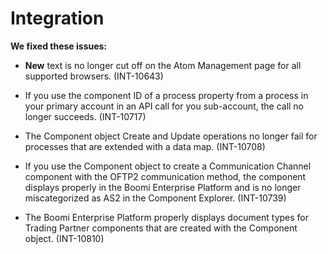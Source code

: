 # Integration

<head>
  <meta name="guidename" content="Release Notes"/>
  <meta name="context" content="GUID-95749dc6-cca2-4361-9785-f122a424bada"/>
</head>

**We fixed these issues:**

- **New** text is no longer cut off on the Atom Management page for all supported browsers. (INT-10643)

- If you use the component ID of a process property from a process in your primary account in an API call for you sub-account, the call no longer succeeds. (INT-10717)

- The Component object Create and Update operations no longer fail for processes that are extended with a data map. (INT-10708)

- If you use the Component object to create a Communication Channel component with the OFTP2 communication method, the component displays properly in the Boomi Enterprise Platform and is no longer miscategorized as AS2 in the Component Explorer. (INT-10739)

- The Boomi Enterprise Platform properly displays document types for Trading Partner components that are created with the Component object. (INT-10810)
